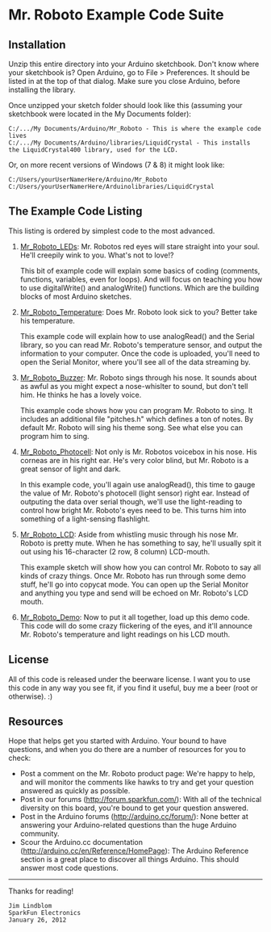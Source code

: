 # Mr. Roboto Example Code Suite

## Installation

Unzip this entire directory into your Arduino sketchbook. Don't know where your sketchbook is? Open Arduino, go to File > Preferences. It should be listed in at the top of that dialog. Make sure you close Arduino, before installing the library.

Once unzipped your sketch folder should look like this (assuming your sketchbook were located in the My Documents folder):

	C:/.../My Documents/Arduino/Mr_Roboto - This is where the example code lives
	C:/.../My Documents/Arduino/libraries/LiquidCrystal - This installs the LiquidCrystal400 library, used for the LCD.

Or, on more recent versions of Windows (7 & 8) it might look like:

	C:/Users/yourUserNamerHere/Arduino/Mr_Roboto
	C:/Users/yourUserNamerHere/Arduinolibraries/LiquidCrystal

## The Example Code Listing

This listing is ordered by simplest code to the most advanced.

1. [Mr&#95;Roboto&#95;LEDs](https://github.com/sparkfun/SparkFun_Mr_Roboto_Arduino_Library/tree/master/firmware/Arduino/Mr_Roboto/Mr_Roboto_LEDs): Mr. Robotos red eyes will stare straight into your soul. He'll creepily wink to you. What's not to love!? 

	This bit of example code will explain some basics of coding (comments, functions, variables, 
	even for loops). And will focus on teaching you how to use digitalWrite() and analogWrite() functions. Which are the building blocks of most Arduino sketches.

2. [Mr&#95;Roboto&#95;Temperature](https://github.com/sparkfun/Mr.Roboto/tree/master/firmware/Arduino/Mr_Roboto/_2_Mr_Roboto_Temperature): Does Mr. Roboto look sick to you? Better take his temperature.

	This example code will explain how to use analogRead() and the Serial library, so you can
	read Mr. Roboto's temperature sensor, and output the information to your computer. Once the code is uploaded, you'll need to open the Serial Monitor, where you'll see all of the data streaming by.

3. [Mr&#95;Roboto&#95;Buzzer](https://github.com/sparkfun/Mr.Roboto/tree/master/firmware/Arduino/Mr_Roboto/_3_Mr_Roboto_Buzzer): Mr. Roboto sings through his nose. It sounds about as awful as you might expect a nose-whislter to sound, but don't tell him. He thinks he has a lovely voice.

	This example code shows how you can program Mr. Roboto to sing. It includes an additional file "pitches.h" which defines a ton of notes. By default Mr. Roboto will sing his theme song. See what else you can program him to sing.

4. [Mr&#95;Roboto&#95;Photocell](https://github.com/sparkfun/Mr.Roboto/tree/master/firmware/Arduino/Mr_Roboto/_4_Mr_Roboto_Photocell): Not only is Mr. Robotos voicebox in his nose. His corneas are in his right ear. He's very color blind, but Mr. Roboto is a great sensor of light and dark.

	In this example code, you'll again use analogRead(), this time to gauge the value of Mr. Roboto's photocell (light sensor) right ear. Instead of outputing the data over serial though, we'll use the light-reading to control how bright Mr. Roboto's eyes need to be. This turns him into something of a light-sensing flashlight.

5. [Mr&#95;Roboto&#95;LCD](https://github.com/sparkfun/Mr.Roboto/tree/master/firmware/Arduino/Mr_Roboto/_5_Mr_Roboto_LCD): Aside from whistling music through his nose Mr. Roboto is pretty mute. When he has something to say, he'll usually spit it out using his 16-character (2 row, 8 column) LCD-mouth.
   
	This example sketch will show how you can control Mr. Roboto to say all kinds of crazy things. Once Mr. Roboto has run through some demo stuff, he'll go into copycat mode. You can open up the Serial Monitor and anything you type and send will be echoed on Mr. Roboto's LCD mouth.

6. [Mr&#95;Roboto&#95;Demo](https://github.com/sparkfun/Mr.Roboto/tree/master/firmware/Arduino/Mr_Roboto/_6_Mr_Roboto_Demo): Now to put it all together, load up this demo code. This code will do some crazy flickering of the eyes, and it'll announce Mr. Roboto's temperature and light readings on his LCD mouth.

## License

All of this code is released under the beerware license. I want you to use this code in any way you see fit, if you find it useful, buy me a beer (root or otherwise). :)

## Resources

Hope that helps get you started with Arduino. Your bound to have questions, and when you do there are a number of resources for you to check:
* Post a comment on the Mr. Roboto product page: We're happy to help, and will monitor the comments like hawks to try and get your question answered as quickly as possible.
* Post in our forums (http://forum.sparkfun.com/): With all of the technical diversity on this board, you're bound to get your question answered.
* Post in the Arduino forums (http://arduino.cc/forum/): None better at answering your Arduino-related questions than the huge Arduino community.
* Scour the Arduino.cc documentation (http://arduino.cc/en/Reference/HomePage): The Arduino Reference section is a great place to discover all things Arduino. This should answer most code questions.

---

Thanks for reading!
	
	Jim Lindblom
	SparkFun Electronics
	January 26, 2012
